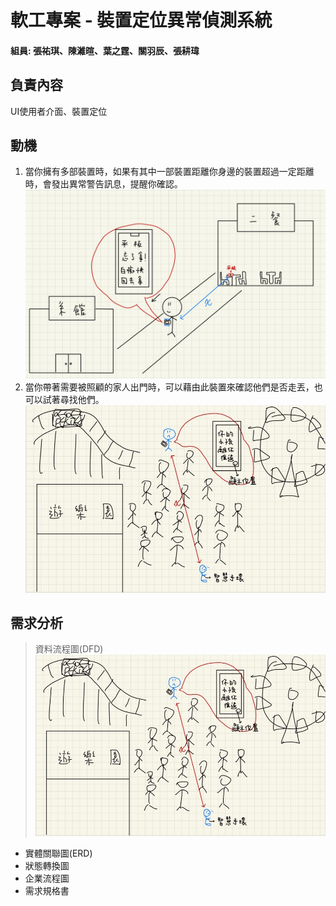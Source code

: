 # 軟工專案 - 裝置定位異常偵測系統
#### 組員: 張祐琪、陳濰暄、葉之霆、關羽辰、張耕瑋 ####
## 負責內容
UI使用者介面、裝置定位
## 動機
1. 當你擁有多部裝置時，如果有其中一部裝置距離你身邊的裝置超過一定距離時，會發出異常警告訊息，提醒你確認。
![image](https://github.com/yochichang/202206_Device_Anomaly_Location/blob/main/image/%E5%8B%95%E6%A9%9F1.jpg)
2. 當你帶著需要被照顧的家人出門時，可以藉由此裝置來確認他們是否走丟，也可以試著尋找他們。
![image](https://github.com/yochichang/202206_Device_Anomaly_Location/blob/main/image/%E5%8B%95%E6%A9%9F2.jpg)
## 需求分析
> 資料流程圖(DFD)
![image](https://github.com/yochichang/202206_Device_Anomaly_Location/blob/main/image/%E5%8B%95%E6%A9%9F2.jpg)
- 實體關聯圖(ERD)
- 狀態轉換圖
- 企業流程圖
- 需求規格書
